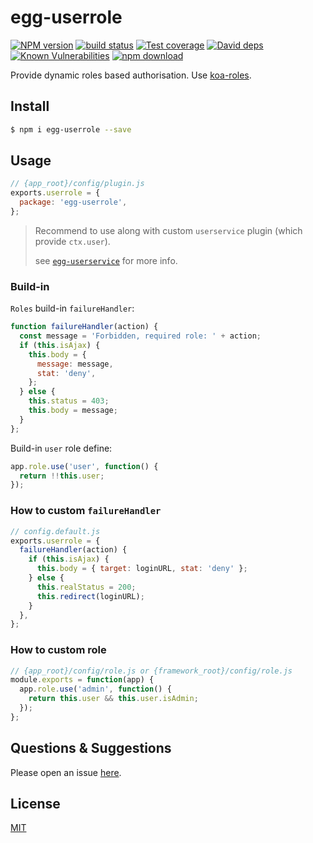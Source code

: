 # egg-userrole

[![NPM version][npm-image]][npm-url]
[![build status][travis-image]][travis-url]
[![Test coverage][codecov-image]][codecov-url]
[![David deps][david-image]][david-url]
[![Known Vulnerabilities][snyk-image]][snyk-url]
[![npm download][download-image]][download-url]

[npm-image]: https://img.shields.io/npm/v/egg-userrole.svg?style=flat-square
[npm-url]: https://npmjs.org/package/egg-userrole
[travis-image]: https://img.shields.io/travis/eggjs/egg-userrole.svg?style=flat-square
[travis-url]: https://travis-ci.org/eggjs/egg-userrole
[codecov-image]: https://img.shields.io/codecov/c/github/eggjs/egg-userrole.svg?style=flat-square
[codecov-url]: https://codecov.io/github/eggjs/egg-userrole?branch=master
[david-image]: https://img.shields.io/david/eggjs/egg-userrole.svg?style=flat-square
[david-url]: https://david-dm.org/eggjs/egg-userrole
[snyk-image]: https://snyk.io/test/npm/egg-userrole/badge.svg?style=flat-square
[snyk-url]: https://snyk.io/test/npm/egg-userrole
[download-image]: https://img.shields.io/npm/dm/egg-userrole.svg?style=flat-square
[download-url]: https://npmjs.org/package/egg-userrole

Provide dynamic roles based authorisation. Use [koa-roles](https://github.com/koajs/koa-roles).

## Install

```bash
$ npm i egg-userrole --save
```

## Usage
```javascript
// {app_root}/config/plugin.js
exports.userrole = {
  package: 'egg-userrole',
};
```

> Recommend to use along with custom `userservice` plugin (which provide `ctx.user`).
>
> see [`egg-userservice`](https://github.com/eggjs/egg-userservice) for more info.

### Build-in

`Roles` build-in `failureHandler`:

```javascript
function failureHandler(action) {
  const message = 'Forbidden, required role: ' + action;
  if (this.isAjax) {
    this.body = {
      message: message,
      stat: 'deny',
    };
  } else {
    this.status = 403;
    this.body = message;
  }
};
```

Build-in `user` role define:

```javascript
app.role.use('user', function() {
  return !!this.user;
});
```

### How to custom `failureHandler`

```javascript
// config.default.js
exports.userrole = {
  failureHandler(action) {
    if (this.isAjax) {
      this.body = { target: loginURL, stat: 'deny' };
    } else {
      this.realStatus = 200;
      this.redirect(loginURL);
    }
  },
};
```

### How to custom role

```javascript
// {app_root}/config/role.js or {framework_root}/config/role.js
module.exports = function(app) {
  app.role.use('admin', function() {
    return this.user && this.user.isAdmin;
  });
};
```

## Questions & Suggestions

Please open an issue [here](https://github.com/eggjs/egg/issues).

## License

[MIT](LICENSE)
